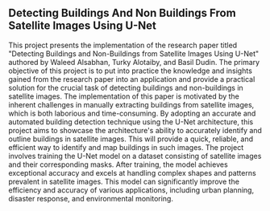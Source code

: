 ## Detecting Buildings And Non Buildings From Satellite Images Using U-Net ##
This project presents the implementation of the research paper titled "Detecting Buildings and Non-Buildings from Satellite Images Using U-Net" authored by Waleed Alsabhan, Turky Alotaiby, and Basil Dudin. 
The primary objective of this project is to put into practice the knowledge and insights gained from the research paper into an application and provide a practical solution for the crucial task of detecting buildings and non-buildings in satellite images. 
The implementation of this paper is motivated by the inherent challenges in manually extracting buildings from satellite images, which is both laborious and time-consuming. 
By adopting an accurate and automated building detection technique using the U-Net architecture, this project aims to showcase the architecture's ability to accurately identify and outline buildings in satellite images. 
This will provide a quick, reliable, and efficient way to identify and map buildings in such images. 
The project involves training the U-Net model on a dataset consisting of satellite images and their corresponding masks. After training, the model achieves exceptional accuracy and excels at handling complex shapes and patterns prevalent in satellite images. 
This model can significantly improve the efficiency and accuracy of various applications, including urban planning, disaster response, and environmental monitoring.
